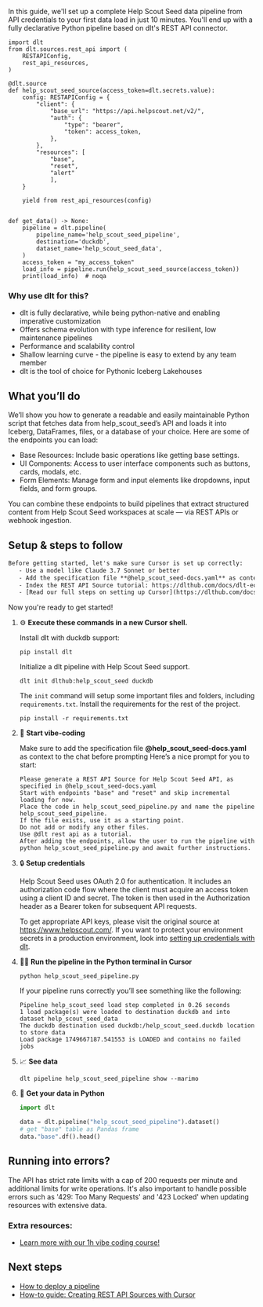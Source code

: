 In this guide, we'll set up a complete Help Scout Seed data pipeline from API credentials to your first data load in just 10 minutes. You'll end up with a fully declarative Python pipeline based on dlt's REST API connector.

```python-outcome
import dlt
from dlt.sources.rest_api import (
    RESTAPIConfig,
    rest_api_resources,
)

@dlt.source
def help_scout_seed_source(access_token=dlt.secrets.value):
    config: RESTAPIConfig = {
        "client": {
            "base_url": "https://api.helpscout.net/v2/",
            "auth": {
                "type": "bearer",
                "token": access_token,
            },
        },
        "resources": [
            "base",
            "reset",
            "alert"
            ],
    }

    yield from rest_api_resources(config)


def get_data() -> None:
    pipeline = dlt.pipeline(
        pipeline_name='help_scout_seed_pipeline',
        destination='duckdb',
        dataset_name='help_scout_seed_data', 
    )
    access_token = "my_access_token"
    load_info = pipeline.run(help_scout_seed_source(access_token))
    print(load_info)  # noqa
```

### Why use dlt for this?

- dlt is fully declarative, while being python-native and enabling imperative customization
- Offers schema evolution with type inference for resilient, low maintenance pipelines
- Performance and scalability control
- Shallow learning curve - the pipeline is easy to extend by any team member
- dlt is the tool of choice for Pythonic Iceberg Lakehouses

## What you’ll do

We’ll show you how to generate a readable and easily maintainable Python script that fetches data from help_scout_seed’s API and loads it into Iceberg, DataFrames, files, or a database of your choice. Here are some of the endpoints you can load:

- Base Resources: Include basic operations like getting base settings.
- UI Components: Access to user interface components such as buttons, cards, modals, etc.
- Form Elements: Manage form and input elements like dropdowns, input fields, and form groups.

You can combine these endpoints to build pipelines that extract structured content from Help Scout Seed workspaces at scale — via REST APIs or webhook ingestion.

## Setup & steps to follow

```default
Before getting started, let's make sure Cursor is set up correctly:
   - Use a model like Claude 3.7 Sonnet or better
   - Add the specification file **@help_scout_seed-docs.yaml** as context
   - Index the REST API Source tutorial: https://dlthub.com/docs/dlt-ecosystem/verified-sources/rest_api/ and add it to context as **@dlt rest api**
   - [Read our full steps on setting up Cursor](https://dlthub.com/docs/dlt-ecosystem/llm-tooling/cursor-restapi#23-configuring-cursor-with-documentation)
```

Now you're ready to get started! 

1. ⚙️ **Execute these commands in a new Cursor shell.**
    
    Install dlt with duckdb support:
    ```shell
    pip install dlt
    ```

    Initialize a dlt pipeline with Help Scout Seed support.
    ```shell
    dlt init dlthub:help_scout_seed duckdb
    ```

    The `init` command will setup some important files and folders, including `requirements.txt`. Install the requirements for the rest of the project.
    ```shell
    pip install -r requirements.txt
    ```
    
2. 🤠 **Start vibe-coding**
    
    Make sure to add the specification file **@help_scout_seed-docs.yaml** as context to the chat before prompting
    Here’s a nice prompt for you to start: 
    
    ```prompt
    Please generate a REST API Source for Help Scout Seed API, as specified in @help_scout_seed-docs.yaml 
    Start with endpoints "base" and "reset" and skip incremental loading for now. 
    Place the code in help_scout_seed_pipeline.py and name the pipeline help_scout_seed_pipeline. 
    If the file exists, use it as a starting point. 
    Do not add or modify any other files. 
    Use @dlt rest api as a tutorial. 
    After adding the endpoints, allow the user to run the pipeline with python help_scout_seed_pipeline.py and await further instructions.
    ```

    
3. 🔒 **Setup credentials** 
    
    Help Scout Seed uses OAuth 2.0 for authentication. It includes an authorization code flow where the client must acquire an access token using a client ID and secret. The token is then used in the Authorization header as a Bearer token for subsequent API requests.
    
    To get appropriate API keys, please visit the original source at https://www.helpscout.com/.
    If you want to protect your environment secrets in a production environment, look into [setting up credentials with dlt](https://dlthub.com/docs/walkthroughs/add_credentials).
    
4. 🏃‍♀️ **Run the pipeline in the Python terminal in Cursor**
    
    ```shell
    python help_scout_seed_pipeline.py
    ```
    
    If your pipeline runs correctly you’ll see something like the following:
    
    ```shell
    Pipeline help_scout_seed load step completed in 0.26 seconds
    1 load package(s) were loaded to destination duckdb and into dataset help_scout_seed_data
    The duckdb destination used duckdb:/help_scout_seed.duckdb location to store data
    Load package 1749667187.541553 is LOADED and contains no failed jobs
    ```
    
5. 📈 **See data**
    
    ```shell
    dlt pipeline help_scout_seed_pipeline show --marimo
    ```
    
6. 🐍 **Get your data in Python**
    
    ```python
    import dlt

   data = dlt.pipeline("help_scout_seed_pipeline").dataset()
   # get "base" table as Pandas frame
   data."base".df().head()
    ```

## Running into errors?

The API has strict rate limits with a cap of 200 requests per minute and additional limits for write operations. It's also important to handle possible errors such as '429: Too Many Requests' and '423 Locked' when updating resources with extensive data.

### Extra resources:

- [Learn more with our 1h vibe coding course!](https://www.youtube.com/watch?v=GGid70rnJuM)

## Next steps

- [How to deploy a pipeline](https://dlthub.com/docs/walkthroughs/deploy-a-pipeline)
- [How-to guide: Creating REST API Sources with Cursor](https://dlthub.com/docs/dlt-ecosystem/llm-tooling/cursor-restapi)